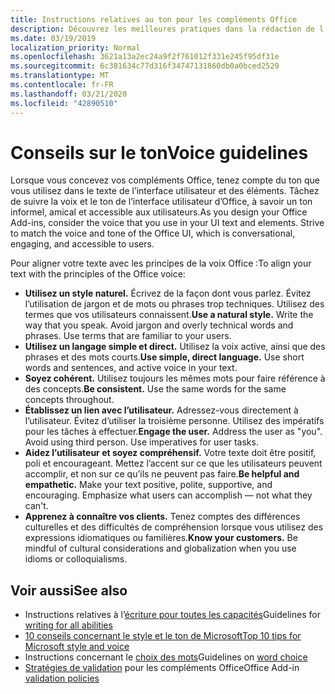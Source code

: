 ```yaml
---
title: Instructions relatives au ton pour les compléments Office
description: Découvrez les meilleures pratiques dans la rédaction de l’aide de l’utilisateur et d’autres chaînes pour les compléments Office.
ms.date: 03/19/2019
localization_priority: Normal
ms.openlocfilehash: 3621a13a2ec24a9f2f761012f331e245f95df31e
ms.sourcegitcommit: 6c381634c77d316f34747131860db0a0bced2529
ms.translationtype: MT
ms.contentlocale: fr-FR
ms.lasthandoff: 03/21/2020
ms.locfileid: "42890510"
---
```

# <a name="voice-guidelines"></a><span data-ttu-id="d6f54-103">Conseils sur le ton</span><span class="sxs-lookup"><span data-stu-id="d6f54-103">Voice guidelines</span></span>

<span data-ttu-id="d6f54-p101">Lorsque vous concevez vos compléments Office, tenez compte du ton que vous utilisez dans le texte de l’interface utilisateur et des éléments. Tâchez de suivre la voix et le ton de l’interface utilisateur d’Office, à savoir un ton informel, amical et accessible aux utilisateurs.</span><span class="sxs-lookup"><span data-stu-id="d6f54-p101">As you design your Office Add-ins, consider the voice that you use in your UI text and elements. Strive to match the voice and tone of the Office UI, which is conversational, engaging, and accessible to users.</span></span> 

<span data-ttu-id="d6f54-106">Pour aligner votre texte avec les principes de la voix Office :</span><span class="sxs-lookup"><span data-stu-id="d6f54-106">To align your text with the principles of the Office voice:</span></span>

- <span data-ttu-id="d6f54-p102">**Utilisez un style naturel.** Écrivez de la façon dont vous parlez. Évitez l’utilisation de jargon et de mots ou phrases trop techniques. Utilisez des termes que vos utilisateurs connaissent.</span><span class="sxs-lookup"><span data-stu-id="d6f54-p102">**Use a natural style.** Write the way that you speak. Avoid jargon and overly technical words and phrases. Use terms that are familiar to your users.</span></span>
- <span data-ttu-id="d6f54-p103">**Utilisez un langage simple et direct.** Utilisez la voix active, ainsi que des phrases et des mots courts.</span><span class="sxs-lookup"><span data-stu-id="d6f54-p103">**Use simple, direct language.** Use short words and sentences, and active voice in your text.</span></span>
- <span data-ttu-id="d6f54-p104">**Soyez cohérent.** Utilisez toujours les mêmes mots pour faire référence à des concepts.</span><span class="sxs-lookup"><span data-stu-id="d6f54-p104">**Be consistent.** Use the same words for the same concepts throughout.</span></span>
- <span data-ttu-id="d6f54-p105">**Établissez un lien avec l’utilisateur.** Adressez-vous directement à l’utilisateur. Évitez d’utiliser la troisième personne. Utilisez des impératifs pour les tâches à effectuer.</span><span class="sxs-lookup"><span data-stu-id="d6f54-p105">**Engage the user.** Address the user as "you". Avoid using third person. Use imperatives for user tasks.</span></span>
- <span data-ttu-id="d6f54-p106">**Aidez l’utilisateur et soyez compréhensif.** Votre texte doit être positif, poli et encourageant. Mettez l’accent sur ce que les utilisateurs peuvent accomplir, et non sur ce qu’ils ne peuvent pas faire.</span><span class="sxs-lookup"><span data-stu-id="d6f54-p106">**Be helpful and empathetic.** Make your text positive, polite, supportive, and encouraging. Emphasize what users can accomplish ― not what they can't.</span></span>
- <span data-ttu-id="d6f54-p107">**Apprenez à connaître vos clients.** Tenez comptes des différences culturelles et des difficultés de compréhension lorsque vous utilisez des expressions idiomatiques ou familières.</span><span class="sxs-lookup"><span data-stu-id="d6f54-p107">**Know your customers.** Be mindful of cultural considerations and globalization when you use idioms or colloquialisms.</span></span>

## <a name="see-also"></a><span data-ttu-id="d6f54-124">Voir aussi</span><span class="sxs-lookup"><span data-stu-id="d6f54-124">See also</span></span>

- <span data-ttu-id="d6f54-125">Instructions relatives à l’[écriture pour toutes les capacités](/style-guide/accessibility/writing-all-abilities)</span><span class="sxs-lookup"><span data-stu-id="d6f54-125">Guidelines for [writing for all abilities](/style-guide/accessibility/writing-all-abilities)</span></span>
- [<span data-ttu-id="d6f54-126">10 conseils concernant le style et le ton de Microsoft</span><span class="sxs-lookup"><span data-stu-id="d6f54-126">Top 10 tips for Microsoft style and voice</span></span>](/style-guide/top-10-tips-style-voice)
- <span data-ttu-id="d6f54-127">Instructions concernant le [choix des mots](/style-guide/word-choice/)</span><span class="sxs-lookup"><span data-stu-id="d6f54-127">Guidelines on [word choice](/style-guide/word-choice/)</span></span>
- <span data-ttu-id="d6f54-128">[Stratégies de validation](/legal/marketplace/certification-policies) pour les compléments Office</span><span class="sxs-lookup"><span data-stu-id="d6f54-128">Office Add-in [validation policies](/legal/marketplace/certification-policies)</span></span>
